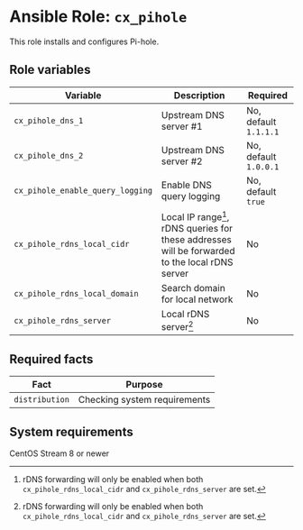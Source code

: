 # Ansible Role: `cx_pihole`

This role installs and configures Pi-hole.

## Role variables

| Variable                         | Description                                                                                     | Required              |
| -------------------------------- | ----------------------------------------------------------------------------------------------- | --------------------- |
| `cx_pihole_dns_1`                | Upstream DNS server #1                                                                          | No, default `1.1.1.1` |
| `cx_pihole_dns_2`                | Upstream DNS server #2                                                                          | No, default `1.0.0.1` |
| `cx_pihole_enable_query_logging` | Enable DNS query logging                                                                        | No, default `true`    |
| `cx_pihole_rdns_local_cidr`      | Local IP range[^1], rDNS queries for these addresses will be forwarded to the local rDNS server | No                    |
| `cx_pihole_rdns_local_domain`    | Search domain for local network                                                                 | No                    |
| `cx_pihole_rdns_server`          | Local rDNS server[^1]                                                                           | No                    |

[^1]: rDNS forwarding will only be enabled when both `cx_pihole_rdns_local_cidr` and `cx_pihole_rdns_server` are set.

## Required facts

| Fact           | Purpose                      |
| -------------- | ---------------------------- |
| `distribution` | Checking system requirements |

## System requirements

CentOS Stream 8 or newer
